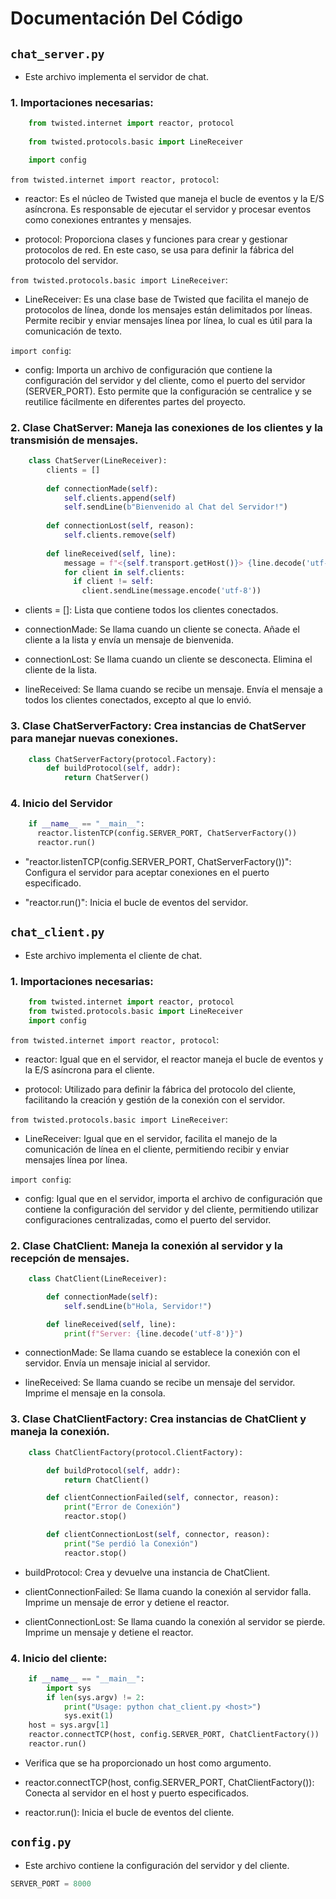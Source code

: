 # Documentación Del Código

## `chat_server.py`
  
- Este archivo implementa el servidor de chat.

### 1. Importaciones necesarias:

```python
    from twisted.internet import reactor, protocol
    
    from twisted.protocols.basic import LineReceiver

    import config
```

`from twisted.internet import reactor, protocol`:

- reactor: Es el núcleo de Twisted que maneja el bucle de eventos y la E/S asíncrona. Es responsable de ejecutar el servidor y procesar eventos como conexiones entrantes y mensajes.

- protocol: Proporciona clases y funciones para crear y gestionar protocolos de red. En este caso, se usa para definir la fábrica del protocolo del servidor.


`from twisted.protocols.basic import LineReceiver`:

- LineReceiver: Es una clase base de Twisted que facilita el manejo de protocolos de línea, donde los mensajes están delimitados por líneas. Permite recibir y enviar mensajes línea por línea, lo cual es útil para la comunicación de texto.


`import config`:

- config: Importa un archivo de configuración que contiene la configuración del servidor y del cliente, como el puerto del servidor (SERVER_PORT). Esto permite que la configuración se centralice y se reutilice fácilmente en diferentes partes del proyecto.

### 2. Clase ChatServer: Maneja las conexiones de los clientes y la transmisión de mensajes.

```python
    class ChatServer(LineReceiver):
        clients = []
      
        def connectionMade(self):
            self.clients.append(self)
            self.sendLine(b"Bienvenido al Chat del Servidor!")
          
        def connectionLost(self, reason):
            self.clients.remove(self)
          
        def lineReceived(self, line):
            message = f"<{self.transport.getHost()}> {line.decode('utf-8')}"
            for client in self.clients:
              if client != self:
                client.sendLine(message.encode('utf-8'))
```

                
- clients = []: Lista que contiene todos los clientes conectados.
  
- connectionMade: Se llama cuando un cliente se conecta. Añade el cliente a la lista y envía un mensaje de bienvenida.

- connectionLost: Se llama cuando un cliente se desconecta. Elimina el cliente de la lista.

- lineReceived: Se llama cuando se recibe un mensaje. Envía el mensaje a todos los clientes conectados, excepto al que lo envió.

### 3. Clase ChatServerFactory: Crea instancias de ChatServer para manejar nuevas conexiones.

```python 
    class ChatServerFactory(protocol.Factory):
        def buildProtocol(self, addr):
            return ChatServer()
```

### 4. Inicio del Servidor

```python
    if __name__ == "__main__":
      reactor.listenTCP(config.SERVER_PORT, ChatServerFactory())
      reactor.run()
```
- "reactor.listenTCP(config.SERVER_PORT, ChatServerFactory())": Configura el servidor para aceptar conexiones en el puerto especificado.

- "reactor.run()": Inicia el bucle de eventos del servidor.
  

##  `chat_client.py`
  
- Este archivo implementa el cliente de chat.

### 1. Importaciones necesarias:

```python
    from twisted.internet import reactor, protocol
    from twisted.protocols.basic import LineReceiver
    import config

```

`from twisted.internet import reactor, protocol`:

- reactor: Igual que en el servidor, el reactor maneja el bucle de eventos y la E/S asíncrona para el cliente.

- protocol: Utilizado para definir la fábrica del protocolo del cliente, facilitando la creación y gestión de la conexión con el servidor.

  
`from twisted.protocols.basic import LineReceiver`: 

- LineReceiver: Igual que en el servidor, facilita el manejo de la comunicación de línea en el cliente, permitiendo recibir y enviar mensajes línea por línea.

`import config`:

- config: Igual que en el servidor, importa el archivo de configuración que contiene la configuración del servidor y del cliente, permitiendo utilizar configuraciones centralizadas, como el puerto del servidor.



### 2. Clase ChatClient: Maneja la conexión al servidor y la recepción de mensajes.

```python
    class ChatClient(LineReceiver):

        def connectionMade(self):
            self.sendLine(b"Hola, Servidor!")

        def lineReceived(self, line):
            print(f"Server: {line.decode('utf-8')}")


```

- connectionMade: Se llama cuando se establece la conexión con el servidor. Envía un mensaje inicial al servidor.

- lineReceived: Se llama cuando se recibe un mensaje del servidor. Imprime el mensaje en la consola.


### 3. Clase ChatClientFactory: Crea instancias de ChatClient y maneja la conexión.

```python
    class ChatClientFactory(protocol.ClientFactory):

        def buildProtocol(self, addr):
            return ChatClient()

        def clientConnectionFailed(self, connector, reason):
            print("Error de Conexión")
            reactor.stop()

        def clientConnectionLost(self, connector, reason):
            print("Se perdió la Conexión")
            reactor.stop()
```

- buildProtocol: Crea y devuelve una instancia de ChatClient.
  
- clientConnectionFailed: Se llama cuando la conexión al servidor falla. Imprime un mensaje de error y detiene el reactor.

- clientConnectionLost: Se llama cuando la conexión al servidor se pierde. Imprime un mensaje y detiene el reactor.


### 4. Inicio del cliente:

```python
    if __name__ == "__main__":
        import sys
        if len(sys.argv) != 2:
            print("Usage: python chat_client.py <host>")
            sys.exit(1)
    host = sys.argv[1]
    reactor.connectTCP(host, config.SERVER_PORT, ChatClientFactory())
    reactor.run()
```

- Verifica que se ha proporcionado un host como argumento.

- reactor.connectTCP(host, config.SERVER_PORT, ChatClientFactory()): Conecta al servidor en el host y puerto especificados.

- reactor.run(): Inicia el bucle de eventos del cliente.


## `config.py`

- Este archivo contiene la configuración del servidor y del cliente.

```python
SERVER_PORT = 8000
```
